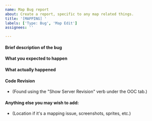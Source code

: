 ```yaml
---
name: Map Bug report
about: Create a report, specific to any map related things.
title: '[MAPPING] '
labels: ['Type: Bug', 'Map Edit']
assignees: ''

---
```


<!-- Please DO NOT report 'suggestions' on GitHub. If your issue consists of an opinion about how something should be, it doesn't belong here. -->
<!-- If your issue consists of something not operating as intended, please report it below by filling out the template. -->
<!-- These directions will not appear in the issue, when submitted. -->

<!--Please provide a clear and concise description of what the bug is.-->
#### Brief description of the bug

<!--What normally happens when this occurs? Keep in mind that behavior may be different on other servers.-->
#### What you expected to happen

<!--Please use as much detail as possible when describing the bug behavior, including any context (things you did before) that might be relevant.-->
#### What actually happened

<!--Optional, you may remove this section.-->
#### Code Revision
- (Found using the "Show Server Revision" verb under the OOC tab.)
 
<!--Optional, you may remove this section.-->
#### Anything else you may wish to add:
- (Location if it's a mapping issue, screenshots, sprites, etc.)
